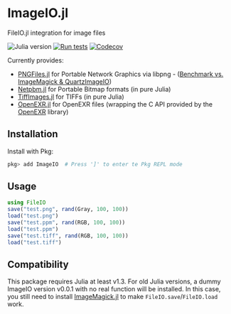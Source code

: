 # ImageIO.jl

FileIO.jl integration for image files

![Julia version](https://img.shields.io/badge/julia-%3E%3D%201.3-blue)
[![Run tests](https://github.com/JuliaIO/ImageIO.jl/actions/workflows/test.yml/badge.svg)](https://github.com/JuliaIO/ImageIO.jl/actions/workflows/test.yml)
[![Codecov](https://codecov.io/gh/JuliaIO/ImageIO.jl/branch/master/graph/badge.svg)](https://codecov.io/gh/JuliaIO/ImageIO.jl)

Currently provides:
- [PNGFiles.jl](https://github.com/JuliaIO/PNGFiles.jl) for Portable Network Graphics via libpng - ([Benchmark vs. ImageMagick & QuartzImageIO](https://github.com/JuliaIO/PNGFiles.jl/issues/1#issuecomment-586749654))
- [Netpbm.jl](https://github.com/JuliaIO/Netpbm.jl) for Portable Bitmap formats (in pure Julia)
- [TiffImages.jl](https://github.com/tlnagy/TiffImages.jl) for TIFFs (in pure Julia)
- [OpenEXR.jl](https://github.com/twadleigh/OpenEXR.jl) for OpenEXR files (wrapping the C API provided by the [OpenEXR](https://github.com/AcademySoftwareFoundation/openexr) library)


## Installation

Install with Pkg:

```jl
pkg> add ImageIO  # Press ']' to enter te Pkg REPL mode
```

## Usage

```jl
using FileIO
save("test.png", rand(Gray, 100, 100))
load("test.png")
save("test.ppm", rand(RGB, 100, 100))
load("test.ppm")
save("test.tiff", rand(RGB, 100, 100))
load("test.tiff")
```

## Compatibility

This package requires Julia at least v1.3. For old Julia versions, a dummy ImageIO version v0.0.1 with no real function will be installed.
In this case, you still need to install [ImageMagick.jl] to make `FileIO.save`/`FileIO.load` work.

[ImageMagick.jl]: https://github.com/JuliaIO/ImageMagick.jl
